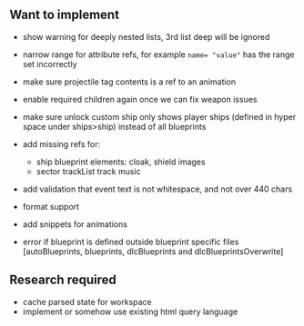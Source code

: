 ## Want to implement

- show warning for deeply nested lists, 3rd list deep will be ignored

- narrow range for attribute refs, for example `name= "value"` has the range set incorrectly
- make sure projectile tag contents is a ref to an animation
- enable required children again once we can fix weapon issues
- make sure unlock custom ship only shows player ships (defined in hyper space
  under ships>ship) instead of all blueprints
- add missing refs for:
    - ship blueprint elements: cloak, shield images
    - sector trackList track music
- add validation that event text is not whitespace, and not over 440 chars
- format support
- add snippets for animations
- error if blueprint is defined outside blueprint specific
  files [autoBlueprints, blueprints, dlcBlueprints and dlcBlueprintsOverwrite]

## Research required

- cache parsed state for workspace
- implement or somehow use existing html query language
